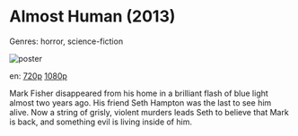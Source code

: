 # Almost Human (2013)

Genres: horror, science-fiction

![poster](http://image.tmdb.org/t/p/w500/kgjy10Najtm3JaOBvdJWjAWa3xY.jpg)

en:
  [720p](magnet:?xt=urn:btih:88d0ed5c870e4bdbbcb7ac97b7f31f78a3507cc3&dn=Almost+Human+%282013%29+720p+BrRip+x264+-+YIFY&tr=udp%3A%2F%2Ftracker.openbittorrent.com%3A80%2Fannounce&tr=udp%3A%2F%2Fglotorrents.pw%3A6969%2Fannounce&tr=udp%3A%2F%2Ftracker.openbittorrent.com%3A80%2Fannounce&tr=udp%3A%2F%2Ftracker.opentrackr.org%3A1337%2Fannounce&tr=udp%3A%2F%2Fzer0day.to%3A1337%2Fannounce&tr=udp%3A%2F%2Ftracker.coppersurfer.tk%3A6969%2Fannounce)
  [1080p](magnet:?xt=urn:btih:B983748820E31DFC080037DB234A646D95658327&tr=udp://glotorrents.pw:6969/announce&tr=udp://tracker.opentrackr.org:1337/announce&tr=udp://torrent.gresille.org:80/announce&tr=udp://tracker.openbittorrent.com:80&tr=udp://tracker.coppersurfer.tk:6969&tr=udp://tracker.leechers-paradise.org:6969&tr=udp://p4p.arenabg.ch:1337&tr=udp://tracker.internetwarriors.net:1337)
  


Mark Fisher disappeared from his home in a brilliant flash of blue light almost two years ago. His friend Seth Hampton was the last to see him alive. Now a string of grisly, violent murders leads Seth to believe that Mark is back, and something evil is living inside of him.